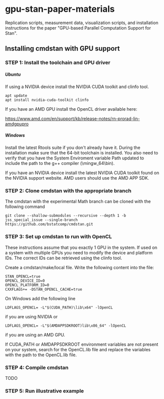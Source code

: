 # gpu-stan-paper-materials

Replication scripts, measurement data, visualization scripts, and installation instructions for the paper "GPU-based Parallel Computation Support for Stan".

## Installing cmdstan with GPU support

### STEP 1: Install the toolchain and GPU driver

##### Ubuntu

If using a NVIDIA device install the NVIDIA CUDA toolkit and clinfo tool.

```
apt update
apt install nvidia-cuda-toolkit clinfo
```

If you have an AMD GPU install the OpenCL driver available here:

https://www.amd.com/en/support/kb/release-notes/rn-prorad-lin-amdgpupro

##### Windows

Install the latest Rtools suite if you don't already have it. During the installation make sure that the 64-bit toolchain is installed. You also need to verify that you have the System Enviroment variable Path updated to include the path to the g++ compiler (<Rtools installation path>\mingw_64\bin).

If you have an NVIDIA device install the latest NVIDIA CUDA toolkit found on the NVIDIA support website. AMD users should use the AMD APP SDK.

### STEP 2: Clone cmdstan with the appropriate branch

The cmdstan with the experimental Math branch can be cloned with the following command

`git clone --shallow-submodules --recursive --depth 1 -b jss_special_issue --single-branch https://github.com/bstatcomp/cmdstan.git`

### STEP 3: Set up cmdstan to run with OpenCL

These instructions assume that you exactly 1 GPU in the system. If used on a system with multiple GPUs you need to modify the device and platform IDs. The correct IDs can be retrieved using the clinfo tool.

Create a cmdstan/make/local file. Write the following content into the file:

```
STAN_OPENCL=true
OPENCL_DEVICE_ID=0
OPENCL_PLATFORM_ID=0
CXXFLAGS+= -DSTAN_OPENCL_CACHE=true
```
On Windows add the following line

`LDFLAGS_OPENCL= -L"$(CUDA_PATH)\lib\x64" -lOpenCL`

if you are using NVIDIA or 

`LDFLAGS_OPENCL= -L"$(AMDAPPSDKROOT)lib\x86_64" -lOpenCL`

if you are using an AMD GPU.

If CUDA_PATH or AMDAPPSDKROOT environment variables are not present on your system, search for the OpenCL.lib file and replace the variables with the path to the OpenCL.lib file.

### STEP 4: Compile cmdstan

TODO

### STEP 5: Run illustrative example
